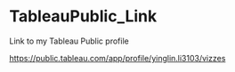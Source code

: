 # TableauPublic_Link
Link to my Tableau Public profile

https://public.tableau.com/app/profile/yinglin.li3103/vizzes
